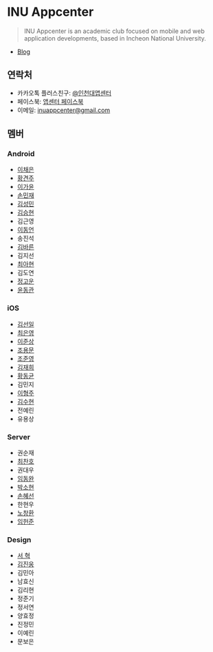 # INU Appcenter

> INU Appcenter is an academic club focused on mobile and web application developments, based in Incheon National University.

- [Blog](https://inu-appcenter.github.io/)

## 연락처

- 카카오톡 플러스친구: [@인천대앱센터](https://pf.kakao.com/_xgxaSLd)
- 페이스북: [앱센터 페이스북](https://www.facebook.com/INUAppCenter)
- 이메일: inuappcenter@gmail.com

## 멤버

### Android

- [이채은](https://github.com/chaeeun)
- [황견주](https://github.com/Kyun-J)
- [이가윤](https://github.com/Gayoon)
- [손민재](https://github.com/bungabear)
- [김성민](https://github.com/pinokio531)
- [김승현](https://github.com/coee)
- 김근영
- [이동언](https://github.com/ide127)
- 송진석
- [김바른](https://github.com/qkfms2298)
- 김지선
- [최아현](https://github.com/ChoiAhHyun)
- 김도연
- [정고운](https://github.com/GowoonJ)
- [윤동관](https://github.com/YoonDongGwan)

### iOS

- [김선일](https://github.com/Seonift)
- [최은영](https://github.com/emily7485)
- [이준상](https://github.com/zunzunzun)
- [조용문](https://github.com/choymoon)
- [조준영](https://github.com/youngblu)
- [김재희](https://github.com/jaehui327)
- [황동균](https://github.com/dongdong97)
- 김민지
- [이형주](https://github.com/hyungju2)
- [김수현](https://github.com/suhyun9921)
- 전예린
- 유용상

### Server

- 권순재
- [최찬호](https://github.com/ftilrftilr12)
- 권대우
- [임동완](https://github.com/doukong)
- [박소현](https://github.com/sohyeonpark0901)
- [손혜선](https://github.com/SonHyeSeon)
- 한현우
- [노창환](https://github.com/nohchanghwan)
- [임헌준](https://github.com/Limheonjun)

### Design

- [서 혁](https://github.com/spemer)
- [김진웅](https://github.com/Woongdesign)
- 김민아
- 남효신
- 김리현
- 정준기
- 정서연
- 양효정
- 진정민
- 이예린
- 문보은
